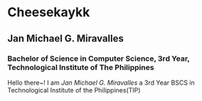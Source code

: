 <h1>Cheesekaykk</h1>
<h2>Jan Michael G. Miravalles</h2>
<h3>Bachelor of Science in Computer Science, 3rd Year, Technological Institute of The Philippines</h3>

<p>Hello there~! I am <em>Jan Michael G. Miravalles</em> a 3rd Year BSCS in Technological Institute of the Philippines(TIP)</p>
